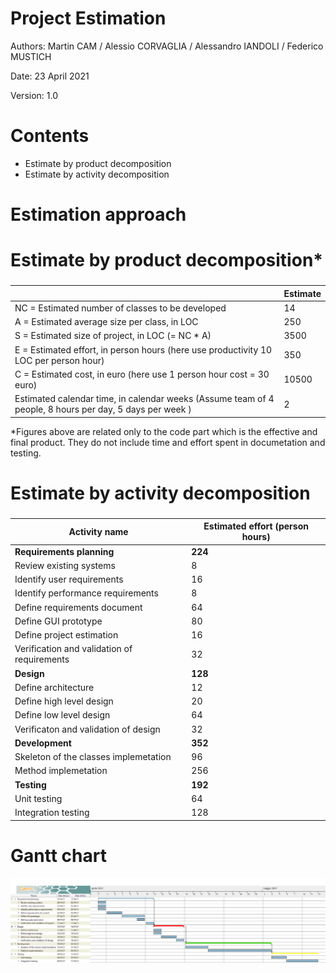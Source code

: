 # Project Estimation  
Authors: Martin CAM / Alessio CORVAGLIA / Alessandro IANDOLI / Federico MUSTICH

Date: 23 April 2021

Version: 1.0

# Contents
- Estimate by product decomposition
- Estimate by activity decomposition

# Estimation approach

# Estimate by product decomposition*
### 
|             | Estimate                        |             
| ----------- | ------------------------------- |  
| NC =  Estimated number of classes to be developed   |             14              |             
|  A = Estimated average size per class, in LOC       |              250              | 
| S = Estimated size of project, in LOC (= NC * A) | 3500  |
| E = Estimated effort, in person hours (here use productivity 10 LOC per person hour)  |                350                    |   
| C = Estimated cost, in euro (here use 1 person hour cost = 30 euro) | 10500 | 
| Estimated calendar time, in calendar weeks (Assume team of 4 people, 8 hours per day, 5 days per week ) |        2            |

*Figures above are related only to the code part which is the effective and final product. They do not include time and effort spent in documetation and testing.

# Estimate by activity decomposition
### 
|         Activity name    | Estimated effort (person hours)   |             
| ----------- | ------------------------------- | 
| **Requirements planning** | **224** |
|   Review existing systems | 8 |
|   Identify user requirements | 16 |
|   Identify performance requirements | 8 |
|   Define requirements document | 64 |
|   Define GUI prototype | 80 |
|   Define project estimation | 16 |
|   Verification and validation of requirements | 32 |
| **Design** | **128** |
|   Define architecture | 12 |
|   Define high level design | 20  |
|   Define low level design | 64 |
|   Verificaton and validation of design | 32 |
| **Development** | **352** |
|   Skeleton of the classes implemetation | 96 |
|   Method implemetation | 256 |
| **Testing** | **192** |
|   Unit testing | 64 |
|   Integration testing | 128 |
### 

# Gantt chart
![Gantt chart](gantt.png)
